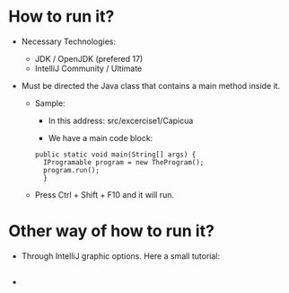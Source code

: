 # How to run it?
* Necessary Technologies:
    * JDK / OpenJDK (prefered 17)
    * IntelliJ Community / Ultimate

* Must be directed the Java class that contains a main method inside it.
    * Sample:
        * In this address: src/excercise1/Capicua

        * We have a main code block:
      ```
      public static void main(String[] args) {
        IProgramable program = new TheProgram();
        program.run();
        }
      ```

    * Press Ctrl + Shift + F10 and it will run.

# Other way of how to run it?

* Through IntelliJ graphic options. Here a small tutorial:
* ## 
